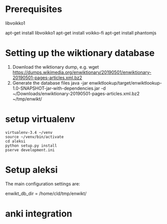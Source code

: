 # Prerequisites

libvoikko1

apt-get install libvoikko1
apt-get install voikko-fi
apt-get install phantomjs

# Setting up the wiktionary database
 1. Download the wiktionary dump, e.g.
    wget https://dumps.wikimedia.org/enwiktionary/20190501/enwiktionary-20190501-pages-articles.xml.bz2
 2. Generate the database files
    java -jar enwiktlookup/target/enwiktlookup-1.0-SNAPSHOT-jar-with-dependencies.jar -d ~/Downloads/enwiktionary-20190501-pages-articles.xml.bz2 ~/tmp/enwikt/

# setup virtualenv

    virtualenv-3.4 ~/venv
    source ~/venv/bin/activate
    cd aleksi
    python setup.py install
    pserve development.ini

# Setup aleksi
The main configuration settings are:

enwikt_db_dir = /home/cld/tmp/enwikt/

# anki integration

